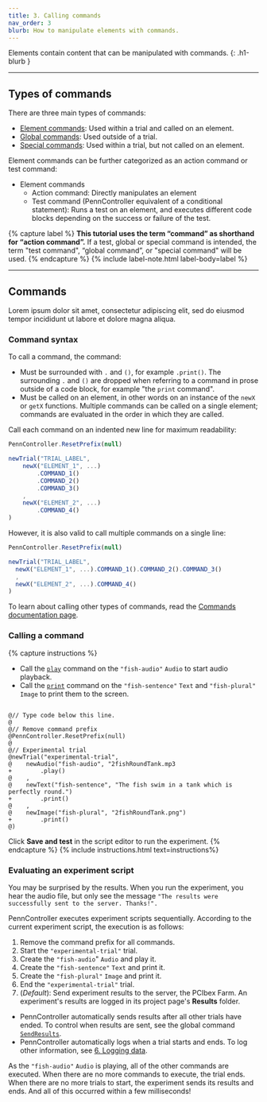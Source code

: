 ```yaml
---
title: 3. Calling commands
nav_order: 3
blurb: How to manipulate elements with commands.
---
```


Elements contain content that can be manipulated with commands.
{: .h1-blurb }

---

## Types of commands

There are three main types of commands:

+ [Element commands]({{site.baseurl}}/core-concepts/3_commands#element-commands):
Used within a trial and called on an element.
+ [Global commands]({{site.baseurl}}/core-concepts/3_commands#global-commands):
Used outside of a trial.
+ [Special commands]({{site.baseurl}}/core-concepts/3_commands#special-commands):
Used within a trial, but not called on an element.

Element commands can be further categorized as an action command or test command:

+ Element commands
  + Action command:
  Directly manipulates an element
  + Test command (PennController equivalent of a conditional statement):
  Runs a test on an element, and executes different code blocks depending on
  the success or failure of the test.

{% capture label %}
**This tutorial uses the term “command” as shorthand for “action command”.**
If a test, global or special command is intended, the term "test command",
“global command”, or "special command" will be used.
{% endcapture %}
{% include label-note.html label-body=label %}

---

## Commands

Lorem ipsum dolor sit amet, consectetur adipiscing elit, sed do eiusmod tempor incididunt ut labore et dolore magna aliqua.

### Command syntax

To call a command, the command:

+ Must be surrounded with `.` and `()`, for example `.print()`. The surrounding `.` and `()` are dropped when referring to a command in prose outside of a code block, for example "the `print` command".
+ Must be called on an element, in other words on an instance of the `newX` or `getX` functions. Multiple commands can be called on a single element; commands are evaluated in the order in which they are called.

Call each command on an indented new line for maximum readability:

```javascript
PennController.ResetPrefix(null)

newTrial("TRIAL_LABEL",
    newX("ELEMENT_1", ...)
        .COMMAND_1()
        .COMMAND_2()
        .COMMAND_3()
    ,
    newX("ELEMENT_2", ...)
        .COMMAND_4()
)
```

However, it is also valid to call multiple commands on a single line:

```javascript
PennController.ResetPrefix(null)

newTrial("TRIAL_LABEL",
  newX("ELEMENT_1", ...).COMMAND_1().COMMAND_2().COMMAND_3()
  ,
  newX("ELEMENT_2", ...).COMMAND_4()
)
```

To learn about calling other types of commands, read the [Commands documentation page]({{site.baseurl}}/core-concepts/3_commands).

### Calling a command

{% capture instructions %}
+ Call the [`play`]({{site.baseurl}}/audio/audio-play) command on the `"fish-audio"` `Audio` to start audio playback.
+ Call the [`print`]({{site.baseurl}}/standard-element-commands/standard-print) command on the `"fish-sentence"` `Text` and `"fish-plural"` `Image` to print them to the screen.

<pre><code class="language-diff-javascript diff-highlight">
@// Type code below this line.
@
@// Remove command prefix
@PennController.ResetPrefix(null)
@
@// Experimental trial
@newTrial("experimental-trial",
@    newAudio("fish-audio", "2fishRoundTank.mp3
+        .play()
@    ,
@    newText("fish-sentence", "The fish swim in a tank which is perfectly round.")
+        .print()
@    ,
@    newImage("fish-plural", "2fishRoundTank.png")
+        .print()
@)
</code></pre>

Click **Save and test** in the script editor to run the experiment.
{% endcapture %}
{% include instructions.html text=instructions%}

### Evaluating an experiment script

You may be surprised by the results. When you run the experiment, you hear the
audio file, but only see the message
`"The results were successfully sent to the server. Thanks!".`

PennController executes experiment scripts sequentially. According to the current
experiment script, the execution is as follows:

1. Remove the command prefix for all commands.
2. Start the `"experimental-trial"` trial.
3. Create the `"fish-audio`" `Audio` and play it.
4. Create the `"fish-sentence"` `Text` and print it.
5. Create the `"fish-plural"` `Image` and print it.
6. End the `"experimental-trial"` trial.
7. (*Default*): Send experiment results to the server, the PCIbex Farm. An experiment's
results are logged in its project page's **Results** folder.
  + PennController automatically sends results after all other trials have ended.
  To control when results are sent, see the global command
  [`SendResults`]({{site.baseurl}}/global-commands/sendresults).
  + PennController automatically logs when a trial starts and ends.
  To log other information, see [6. Logging data]({{site.baseurl}}/basic-tutorial/6_logging-data).
  
As the `"fish-audio"` `Audio` is playing, all of the other commands are executed.
When there are no more commands to execute, the trial ends. When there are no more
trials to start, the experiment sends its results and ends. And all of this occurred
within a few milliseconds!
